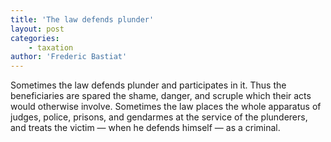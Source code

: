 ```yaml
---
title: 'The law defends plunder'
layout: post
categories:
    - taxation
author: 'Frederic Bastiat'
---
```


Sometimes the law defends plunder and participates in it. Thus the beneficiaries are spared the shame, danger, and scruple which their acts would otherwise involve. Sometimes the law places the whole apparatus of judges, police, prisons, and gendarmes at the service of the plunderers, and treats the victim — when he defends himself — as a criminal.